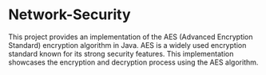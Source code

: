 # Network-Security
This project provides an implementation of the AES (Advanced Encryption Standard) encryption algorithm in Java. AES is a widely used encryption standard known for its strong security features. This implementation showcases the encryption and decryption process using the AES algorithm.
